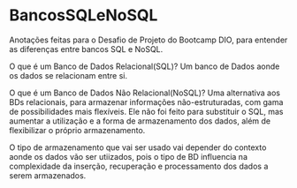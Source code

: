 # BancosSQLeNoSQL

Anotações feitas para o Desafio de Projeto do Bootcamp DIO, para entender as diferenças entre bancos SQL e NoSQL.

O que é um Banco de Dados Relacional(SQL)?
    Um banco de Dados aonde os dados se relacionam entre si.

O que é um Banco de Dados Não Relacional(NoSQL)?
    Uma alternativa aos BDs relacionais, para armazenar informações não-estruturadas, com gama de possibilidades mais flexíveis.
    Ele não foi feito para substituir o SQL, mas aumentar a utilização e a forma de armazenamento dos dados, além de flexibilizar o próprio armazenamento.
    
O tipo de armazenamento que vai ser usado vai depender do contexto aonde os dados vão ser utiizados, pois o tipo de BD influencia na complexidade da inserção, recuperação e processamento dos dados a serem armazenados.

